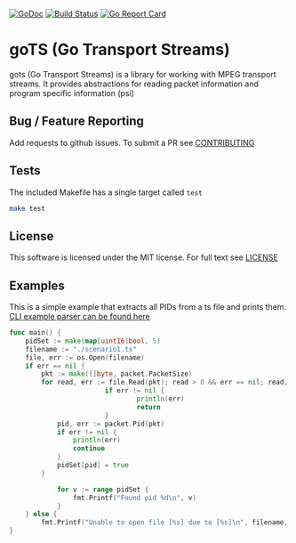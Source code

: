 [![GoDoc](https://godoc.org/github.com/Comcast/gots?status.svg)](https://godoc.org/github.com/Comcast/gots)
[![Build Status](https://travis-ci.org/Comcast/gots.svg?branch=master)](https://travis-ci.org/Comcast/gots)
[![Go Report Card](https://goreportcard.com/badge/github.com/Comcast/gots)](https://goreportcard.com/report/github.com/Comcast/gots)


# goTS (Go Transport Streams)

gots (Go Transport Streams) is a library for working with MPEG transport streams. It provides abstractions for reading packet information and program specific information (psi)

## Bug / Feature Reporting
Add requests to github issues. To submit a PR see [CONTRIBUTING](./CONTRIBUTING)
## Tests
The included Makefile has a single target called `test`
```bash
make test
```
## License 
This software is licensed under the MIT license. For full text see [LICENSE](./LICENSE)
## Examples
This is a simple example that extracts all PIDs from a ts file and prints them. [CLI example parser can be found here](cli/parsefile.go)
```go
func main() {
	pidSet := make(map[uint16]bool, 5)
	filename := "./scenario1.ts"
	file, err := os.Open(filename)
	if err == nil {
		pkt := make([]byte, packet.PacketSize)
		for read, err := file.Read(pkt); read > 0 && err == nil; read, err = file.Read(pkt) {
                        if err != nil {
                                println(err)
                                return
                        }
			pid, err := packet.Pid(pkt)
			if err != nil {
				println(err)
				continue
			}
			pidSet[pid] = true
		}

        	for v := range pidSet {
	        	fmt.Printf("Found pid %d\n", v)
	        }
	} else {
		fmt.Printf("Unable to open file [%s] due to [%s]\n", filename, err.Error())
}
```
